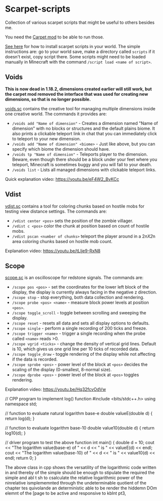 # Scarpet-scripts

Collection of various scarpet scripts that might be useful to others besides me.

You need the [Carpet mod](https://www.curseforge.com/minecraft/mc-mods/carpet) to be able to run those.

[See here](https://github.com/gnembon/fabric-carpet/wiki/Installing-carpet-scripts-in-your-world) for how to install scarpet scripts in your world. The simple instructions are: go to your world save, make a directory called `scripts` if it doesn't exist, copy script there. Some scripts might need to be loaded manually in Minecraft with the command `/script load <name of script>`.

## Voids

**This is now dead in 1.18.2, dimensions created earlier will still work, but the carpet mod removed the interface that was used for creating new dimensions, so that is no longer possible.**

[voids.sc](voids.sc) contains the creative tool for managing multiple dimensions inside one creative world.
The commands it provides are:
 - `/voids add "Name of dimension"` - Creates a dimension named "Name of dimension" with no blocks or structures and the default plains biome. It also prints a clickable teleport link in chat that you can immediately click to teleport to your new dimension.
 - `/voids add "Name of dimension" <biome>` - Just like above, but you can specify which biome the dimension should have.
 - `/voids tp "Name of dimension"` - Teleports player to the dimension. Beware, even though there should be a block under your feet where you teleport, Minecraft is sometimes buggy and you will fall to your death.
 - `/voids list` - Lists all managed dimensions with clickable teleport links.

Quick explanation video: https://youtu.be/eF4W2_BvKCc

## Vdist

[vdist.sc](vdist.sc) contains a tool for coloring chunks based on hostile mobs for testing view distance settings.
The commands are:
 - `/vdist center <pos>` sets the position of the zombie villager.
 - `/vdist c <pos>` color the chunk at position based on count of hostile mobs.
 - `/vdist pscan <number of chunks>` teleport the player around in a 2*nX2*n area coloring chunks based on hostile mob count.

Explanation video: https://youtu.be/tLIje9-RxN8

## Scope

[scope.sc](scope.sc) is an oscilloscope for redstone signals.
The commands are:
 - `/scope pos <pos>` - set the coordinates for the lower left block of the display, the display is currently always facing in the negative z direction.
 - `/scope stop` - stop everything, both data collection and rendering.
 - `/scope probe <pos> <name>` - measure block power levels at position `<pos>`.
 - `/scope toggle_scroll` - toggle between scrolling and sweeping the display.
 - `/scope reset` - resets all data and sets all display options to defaults.
 - `/scope single` - perform a single recording of 200 ticks and freeze.
 - `/scope trigger <name>` - trigger a single recording when the probe called `<name>` reads >0.
 - `/scope vgrid <ticks>` - change the density of vertical grid lines. Default is 10, which gives us one grid line per 10 ticks of recorded data.
 - `/scope toggle_draw` - toggle rendering of the display while not affecting if the data is recorded.
 - `/scope sprobe <pos>` - power level of the block at `<pos>` decides the scaling of the display (0-smallest, 8-normal size).
 - `/scope dprobe <pos>` - power level of the block at `<pos>` toggles rendering.

Explanation video: https://youtu.be/Hq32fcvOdVw




// CPP program to implement log() function
#include <bits/stdc++.h>
using namespace std;

// function to evaluate natural logarithm base-e
double valueE(double d)
{
	return log(d);
}

// function to evaluate logarithm base-10
double value10(double d)
{
	return log10(d);
}

// driver program to test the above function
int main()
{
	double d = 10;
	cout << "The logarithm value(base-e) of " << d
		<< " is " << valueE(d) << endl;
	cout << "The logarithm value(base-10) of " << d
		<< " is " << value10(d) << endl;
	return 0;
}


 The above class in cpp shows the versatility of the logarithmic code written in and thereby of the simple should be enough to stipulate the required the simple and abl t sh to csalculate the relative logarithmic power of the ninrelative ismplememnted 
 through the undeterminable quotient of the chapter tes quivolande an deterministic able to be  render the hiddemn DOm elemnt of the [page to be active and responsive to kbInt pt3,
